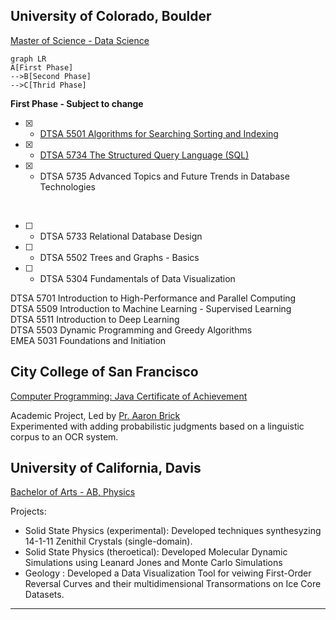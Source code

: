 
## University of Colorado, Boulder
[Master of Science - Data Science](https://www.colorado.edu/program/data-science/coursera-overview)

```mermaid
graph LR
A[First Phase]
-->B[Second Phase]
-->C[Thrid Phase]
```
__First Phase - Subject to change__
- [x] - [DTSA 5501 Algorithms for Searching Sorting and Indexing](https://www.coursera.org/account/accomplishments/verify/R9FKFC5Y4GLK)
- [x] - [DTSA 5734 The Structured Query Language (SQL)](https://www.coursera.org/account/accomplishments/verify/R9FKFC5Y4GLK)
- [x] - DTSA 5735 Advanced Topics and Future Trends in Database Technologies
<br/>

- [ ]  - DTSA 5733 Relational Database Design
- [ ]  - DTSA 5502 Trees and Graphs - Basics 
- [ ]  - DTSA 5304 Fundamentals of Data Visualization

DTSA 5701 Introduction to High-Performance and Parallel Computing<br/>
DTSA 5509 Introduction to Machine Learning - Supervised Learning<br/>
DTSA 5511 Introduction to Deep Learning<br/>
DTSA 5503 Dynamic Programming and Greedy Algorithms<br/>
EMEA 5031 Foundations and Initiation<br/>

## City College of San Francisco
[Computer Programming: Java Certificate of Achievement](https://ccsf.curricunet.com/Report/Program/GetReport/893?reportId=29)

Academic Project, Led by [Pr. Aaron Brick](https://github.com/aaronbrick)<br/>
Experimented with adding probabilistic judgments based on a linguistic corpus to an OCR system.

## University of California, Davis
[Bachelor of Arts - AB, Physics](https://physics.ucdavis.edu/)

Projects: 
- Solid State Physics (experimental): Developed techniques synthesyzing 14-1-11 Zenithil Crystals (single-domain).
- Solid State Physics (theroetical):  Developed Molecular Dynamic Simulations using Leanard Jones and Monte Carlo Simulations
- Geology : Developed a Data Visualization Tool for veiwing First-Order Reversal Curves and their multidimensional Transormations on Ice Core Datasets.

---

